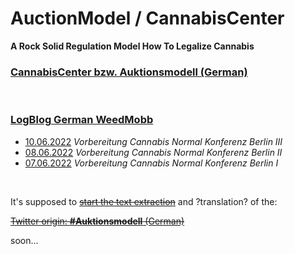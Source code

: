 # AuctionModel / CannabisCenter
**A Rock Solid Regulation Model How To Legalize Cannabis**

### [CannabisCenter bzw. Auktionsmodell (German)](https://github.com/CannaParts/AuctionModel/blob/main/CannabisCenterDE.md)

<br>

### [LogBlog German WeedMobb](https://github.com/CannaParts/AuctionModel/blob/main/LogBlogWeedMobbDE.md) 
- [10.06.2022](https://github.com/CannaParts/AuctionModel/blob/main/LogBlogWeedMobbDE.md#10.06.2022) *Vorbereitung Cannabis Normal Konferenz Berlin III*
- [08.06.2022](https://github.com/CannaParts/AuctionModel/blob/main/LogBlogWeedMobbDE.md#08.06.2022) *Vorbereitung Cannabis Normal Konferenz Berlin II*
- [07.06.2022](https://github.com/CannaParts/AuctionModel/blob/main/LogBlogWeedMobbDE.md#07.06.2022) *Vorbereitung Cannabis Normal Konferenz Berlin I*

<br>

It's supposed to [~~start the text extraction~~](https://github.com/CannaParts/AuctionModel/blob/main/RawFromTwitter..txt) and ?translation? of the:  

[~~Twitter origin: **#Auktionsmodell** (German)~~](https://twitter.com/PeterNorml/status/1450430050281603075)  

soon...
